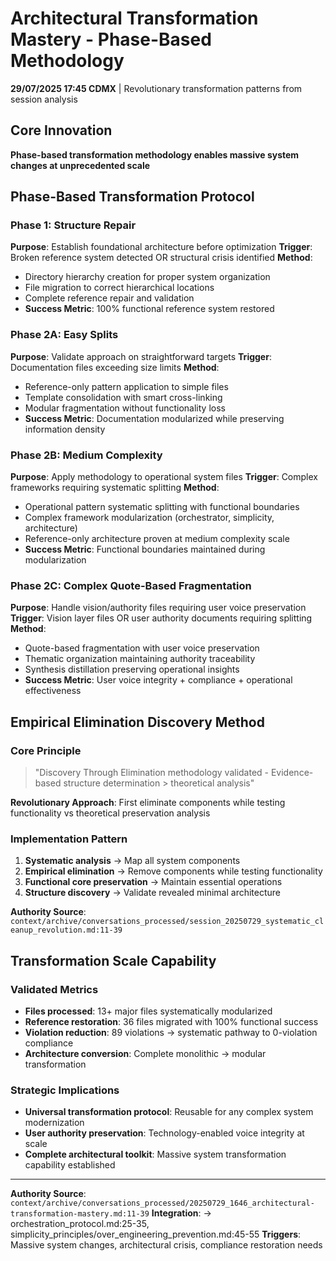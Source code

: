 # Architectural Transformation Mastery - Phase-Based Methodology

**29/07/2025 17:45 CDMX** | Revolutionary transformation patterns from session analysis

## Core Innovation
**Phase-based transformation methodology enables massive system changes at unprecedented scale**

## Phase-Based Transformation Protocol

### Phase 1: Structure Repair
**Purpose**: Establish foundational architecture before optimization
**Trigger**: Broken reference system detected OR structural crisis identified
**Method**:
- Directory hierarchy creation for proper system organization
- File migration to correct hierarchical locations  
- Complete reference repair and validation
- **Success Metric**: 100% functional reference system restored

### Phase 2A: Easy Splits  
**Purpose**: Validate approach on straightforward targets
**Trigger**: Documentation files exceeding size limits
**Method**:
- Reference-only pattern application to simple files
- Template consolidation with smart cross-linking
- Modular fragmentation without functionality loss
- **Success Metric**: Documentation modularized while preserving information density

### Phase 2B: Medium Complexity
**Purpose**: Apply methodology to operational system files
**Trigger**: Complex frameworks requiring systematic splitting
**Method**:
- Operational pattern systematic splitting with functional boundaries
- Complex framework modularization (orchestrator, simplicity, architecture)
- Reference-only architecture proven at medium complexity scale
- **Success Metric**: Functional boundaries maintained during modularization

### Phase 2C: Complex Quote-Based Fragmentation
**Purpose**: Handle vision/authority files requiring user voice preservation
**Trigger**: Vision layer files OR user authority documents requiring splitting
**Method**:
- Quote-based fragmentation with user voice preservation
- Thematic organization maintaining authority traceability
- Synthesis distillation preserving operational insights
- **Success Metric**: User voice integrity + compliance + operational effectiveness

## Empirical Elimination Discovery Method

### Core Principle
> "Discovery Through Elimination methodology validated - Evidence-based structure determination > theoretical analysis"

**Revolutionary Approach**: First eliminate components while testing functionality vs theoretical preservation analysis

### Implementation Pattern
1. **Systematic analysis** → Map all system components
2. **Empirical elimination** → Remove components while testing functionality
3. **Functional core preservation** → Maintain essential operations
4. **Structure discovery** → Validate revealed minimal architecture

**Authority Source**: `context/archive/conversations_processed/session_20250729_systematic_cleanup_revolution.md:11-39`

## Transformation Scale Capability

### Validated Metrics
- **Files processed**: 13+ major files systematically modularized
- **Reference restoration**: 36 files migrated with 100% functional success
- **Violation reduction**: 89 violations → systematic pathway to 0-violation compliance
- **Architecture conversion**: Complete monolithic → modular transformation

### Strategic Implications
- **Universal transformation protocol**: Reusable for any complex system modernization
- **User authority preservation**: Technology-enabled voice integrity at scale
- **Complete architectural toolkit**: Massive system transformation capability established

---
**Authority Source**: `context/archive/conversations_processed/20250729_1646_architectural-transformation-mastery.md:11-39`
**Integration**: → orchestration_protocol.md:25-35, simplicity_principles/over_engineering_prevention.md:45-55
**Triggers**: Massive system changes, architectural crisis, compliance restoration needs